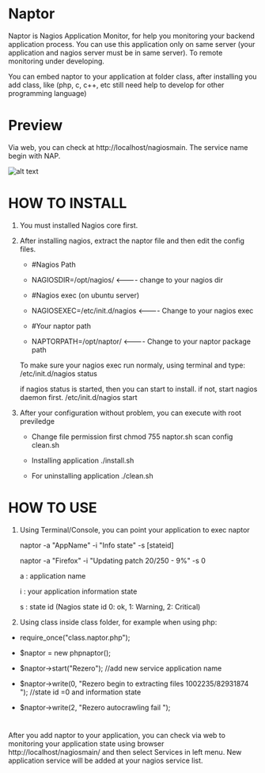 # Naptor
Naptor is Nagios Application Monitor, for help you monitoring your backend application process. You can use this application only on same server (your application and nagios server must be in same server). To remote monitoring under developing.

You can embed naptor to your application at folder class, after installing you add class, like (php, c, c++, etc still need help to develop for other programming language)

#
# Preview
Via web, you can check at http://localhost/nagiosmain. The service name begin with NAP. 

![alt text](http://belajarc.com/apps/nap.png)


#
# HOW TO INSTALL

1. You must installed Nagios core first.
2. After installing nagios, extract the naptor file and then edit the config files. 

   - #Nagios Path
   - NAGIOSDIR=/opt/nagios/                  <---- change to your nagios dir

   - #Nagios exec (on ubuntu server)
   - NAGIOSEXEC=/etc/init.d/nagios           <---- Change to your nagios exec
   
   - #Your naptor path
   - NAPTORPATH=/opt/naptor/                 <---- Change to your naptor package path
   
   To make sure your nagios exec run normaly, using terminal and type:
   /etc/init.d/nagios status

   if nagios status is started, then you can start to install.
   if not, start nagios daemon first.
   /etc/init.d/nagios start

3. After your configuration without problem, you can execute with root previledge 
   - Change file permission first
   chmod 755 naptor.sh scan config clean.sh
   - Installing application
   ./install.sh

   - For uninstalling application
   ./clean.sh
 
#
# HOW TO USE
1. Using Terminal/Console, you can point your application to exec naptor

   naptor -a "AppName" -i "Info state" -s [stateid]
   
   naptor -a "Firefox" -i "Updating patch 20/250 - 9%" -s 0
   
   a : application name
   
   i : your application information state
   
   s : state id (Nagios state id 0: ok, 1: Warning, 2: Critical)
   


2. Using class inside class folder, for example when using php:

- require_once("class.naptor.php");


- $naptor = new phpnaptor();

- $naptor->start("Rezero"); //add new service application name

- $naptor->write(0, "Rezero begin to extracting files 1002235/82931874 ");  //state id =0 and information state



- $naptor->write(2, "Rezero autocrawling fail "); 


#


 After you add naptor to your application, you can check via web to monitoring your application state using browser  http://localhost/nagiosmain/  and then select Services in left menu.  New application service will be added at your nagios service list.


   
   
